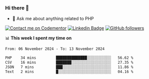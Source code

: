 ### Hi there 👋

<!--
**mustafaculban/mustafaculban** is a ✨ _special_ ✨ repository because its `README.md` (this file) appears on your GitHub profile.

Here are some ideas to get you started:

- 🌱 I’m currently learning ...
- 👯 I’m looking to collaborate on ...
- 🤔 I’m looking for help with ...
- 📫 How to reach me: ...
- 😄 Pronouns: ...
- ⚡ Fun fact: ...

-->
- 💬 Ask me about anything related to PHP

[![Contact me on Codementor](https://www.codementor.io/m-badges/karamusluk/book-session.svg)](https://www.codementor.io/@karamusluk?refer=badge)
[![Linkedin Badge](https://img.shields.io/badge/-Mustafa%20Culban-blue?style=social&logo=Linkedin&logoColor=blue&link=https://www.linkedin.com/in/mustafaculban/)](https://www.linkedin.com/in/mustafaculban/) 
[![GitHub followers](https://img.shields.io/github/followers/karamusluk?label=Follow&style=social)](https://github.com/karamusluk/?tab=follow)


📊 **This week I spent my time on**
<!--START_SECTION:waka-->

```txt
From: 06 November 2024 - To: 13 November 2024

PHP    34 mins         ██████████████░░░░░░░░░░░   56.62 %
CSV    16 mins         ███████░░░░░░░░░░░░░░░░░░   27.35 %
JSON   7 mins          ███░░░░░░░░░░░░░░░░░░░░░░   11.86 %
Text   2 mins          █░░░░░░░░░░░░░░░░░░░░░░░░   04.16 %
```

<!--END_SECTION:waka-->

